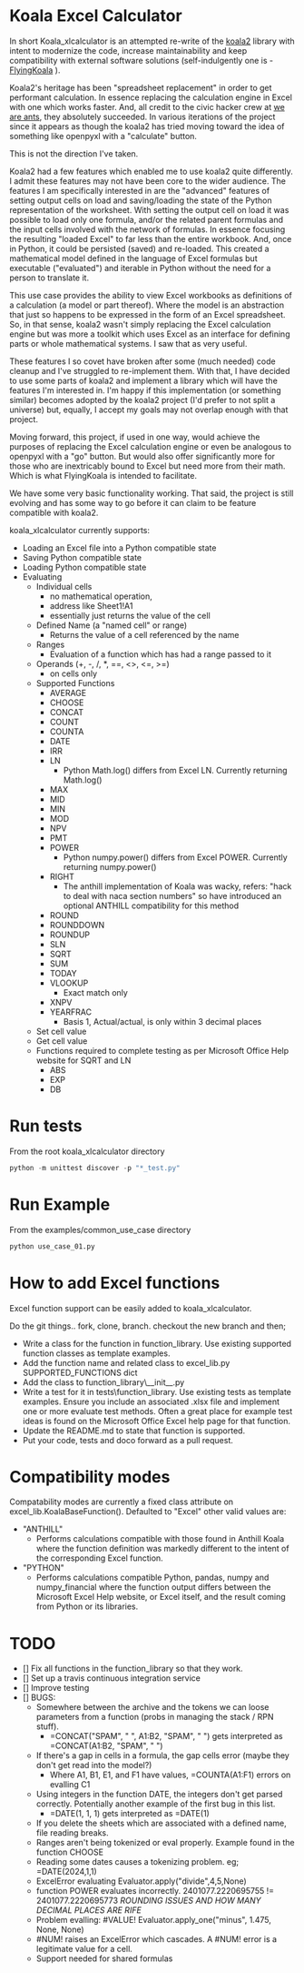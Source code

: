 
# Koala Excel Calculator

In short Koala_xlcalculator is an attempted re-write of the [koala2](https://github.com/vallettea/koala) library with intent to modernize the code, increase maintainability and keep compatibility with external software solutions (self-indulgently one is - [FlyingKoala](https://github.com/bradbase/flyingkoala) ).

Koala2's heritage has been "spreadsheet replacement" in order to get performant calculation. In essence replacing the calculation engine in Excel with one which works faster. And, all credit to the civic hacker crew at [we are ants](https://weareants.fr/#!/koala-the-faster-excel), they absolutely succeeded. In various iterations of the project since it appears as though the koala2 has tried moving toward the idea of something like openpyxl with a "calculate" button.

This is not the direction I've taken.

Koala2 had a few features which enabled me to use koala2 quite differently. I admit these features may not have been core to the wider audience. The features I am specifically interested in are the "advanced" features of setting output cells on load and saving/loading the state of the Python representation of the worksheet. With setting the output cell on load it was possible to load only one formula, and/or the related parent formulas and the input cells involved with the network of formulas. In essence focusing the resulting "loaded Excel" to far less than the entire workbook. And, once in Python, it could be persisted (saved) and re-loaded. This created a mathematical model defined in the language of Excel formulas but executable ("evaluated") and iterable in Python without the need for a person to translate it.

This use case provides the ability to view Excel workbooks as definitions of a calculation (a model or part thereof). Where the model is an abstraction that just so happens to be expressed in the form of an Excel spreadsheet. So, in that sense, koala2 wasn't simply replacing the Excel calculation engine but was more a toolkit which uses Excel as an interface for defining parts or whole mathematical systems. I saw that as very useful.

These features I so covet have broken after some (much needed) code cleanup and I've struggled to re-implement them. With that, I have decided to use some parts of koala2 and implement a library which will have the features I'm interested in. I'm happy if this implementation (or something similar) becomes adopted by the koala2 project (I'd prefer to not split a universe) but, equally, I accept my goals may not overlap enough with that project.

Moving forward, this project, if used in one way, would achieve the purposes of replacing the Excel calculation engine or even be analogous to openpyxl with a "go" button. But would also offer significantly more for those who are inextricably bound to Excel but need more from their math. Which is what FlyingKoala is intended to facilitate.

We have some very basic functionality working. That said, the project is still evolving and has some way to go before it can claim to be feature compatible with koala2.

koala_xlcalculator currently supports:
* Loading an Excel file into a Python compatible state
* Saving Python compatible state
* Loading Python compatible state
* Evaluating
  * Individual cells
    * no mathematical operation,
    * address like Sheet1!A1
    * essentially just returns the value of the cell
  * Defined Name (a "named cell" or range)
    * Returns the value of a cell referenced by the name
  * Ranges
    * Evaluation of a function which has had a range passed to it
  * Operands (+, -, /, \*, ==, <>, <=, >=)
    * on cells only
  * Supported Functions
    * AVERAGE
    * CHOOSE
    * CONCAT
    * COUNT
    * COUNTA
    * DATE
    * IRR
    * LN
      - Python Math.log() differs from Excel LN. Currently returning Math.log()
    * MAX
    * MID
    * MIN
    * MOD
    * NPV
    * PMT
    * POWER
      - Python numpy.power() differs from Excel POWER. Currently returning numpy.power()
    * RIGHT
      - The anthill implementation of Koala was wacky, refers: "hack to deal with naca section numbers" so have introduced an optional ANTHILL compatibility for this method
    * ROUND
    * ROUNDDOWN
    * ROUNDUP
    * SLN
    * SQRT
    * SUM
    * TODAY
    * VLOOKUP
      - Exact match only
    * XNPV
    * YEARFRAC
      - Basis 1, Actual/actual, is only within 3 decimal places
  * Set cell value
  * Get cell value
  * Functions required to complete testing as per Microsoft Office Help website for SQRT and LN
    * ABS
    * EXP
    * DB

# Run tests
From the root koala_xlcalculator directory
```python
python -m unittest discover -p "*_test.py"
```

# Run Example
From the examples/common_use_case directory
```python
python use_case_01.py
```

# How to add Excel functions
Excel function support can be easily added to koala_xlcalculator.

Do the git things.. fork, clone, branch. checkout the new branch and then;
- Write a class for the function in function_library. Use existing supported function classes as template examples.
- Add the function name and related class to excel_lib.py SUPPORTED_FUNCTIONS dict
- Add the class to function_library\\\_\_init\_\_.py
- Write a test for it in tests\\function_library. Use existing tests as template examples. Ensure you include an associated .xlsx file and implement one or more evaluate test methods. Often a great place for example test ideas is found on the Microsoft Office Excel help page for that function.
- Update the README.md to state that function is supported.
- Put your code, tests and doco forward as a pull request.

# Compatibility modes
Compatability modes are currently a fixed class attribute on excel_lib.KoalaBaseFunction(). Defaulted to "Excel" other valid values are:
- "ANTHILL"
  - Performs calculations compatible with those found in Anthill Koala where the function definition was markedly different to the intent of the corresponding Excel function.
- "PYTHON"
  - Performs calculations compatible Python, pandas, numpy and numpy_financial where the function output differs between the Microsoft Excel Help website, or Excel itself, and the result coming from Python or its libraries.

# TODO
- [] Fix all functions in the function_library so that they work.
- [] Set up a travis continuous integration service
- [] Improve testing
- [] BUGS:
  - Somewhere between the archive and the tokens we can loose parameters from a function (probs in managing the stack / RPN stuff).
    - =CONCAT("SPAM", " ", A1:B2, "SPAM", " ") gets interpreted as =CONCAT(A1:B2, "SPAM", " ")
  - If there's a gap in cells in a formula, the gap cells error (maybe they don't get read into the model?)
    - Where A1, B1, E1, and F1 have values, =COUNTA(A1:F1) errors on evalling C1
  - Using integers in the function DATE, the integers don't get parsed correctly. Potentially another example of the first bug in this list.
    - =DATE(1, 1, 1) gets interpreted as =DATE(1)
  - If you delete the sheets which are associated with a defined name, file reading breaks.
  - Ranges aren't being tokenized or eval properly. Example found in the function CHOOSE
  - Reading some dates causes a tokenizing problem. eg; =DATE(2024,1,1)
  - ExcelError evaluating Evaluator.apply("divide",4,5,None)
  - function POWER evaluates incorrectly. 2401077.2220695755 != 2401077.2220695773  *ROUNDING ISSUES AND HOW MANY DECIMAL PLACES ARE RIFE*
  - Problem evalling: #VALUE! Evaluator.apply_one("minus", 1.475, None, None)
  - #NUM! raises an ExcelError which cascades. A #NUM! error is a legitimate value for a cell.
  - Support needed for shared formulas
